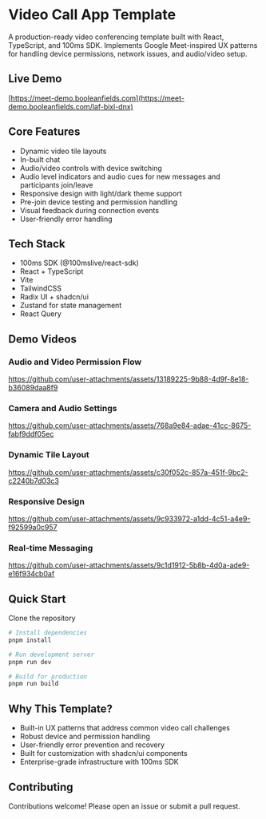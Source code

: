 # Video Call App Template

A production-ready video conferencing template built with React, TypeScript, and 100ms SDK. Implements Google Meet-inspired UX patterns for handling device permissions, network issues, and audio/video setup.

## Live Demo

[https://meet-demo.booleanfields.com](https://meet-demo.booleanfields.com/laf-bixl-dnx)

## Core Features

- Dynamic video tile layouts
- In-built chat
- Audio/video controls with device switching
- Audio level indicators and audio cues for new messages and participants join/leave
- Responsive design with light/dark theme support
- Pre-join device testing and permission handling
- Visual feedback during connection events
- User-friendly error handling

## Tech Stack

- 100ms SDK (@100mslive/react-sdk)
- React + TypeScript
- Vite
- TailwindCSS
- Radix UI + shadcn/ui
- Zustand for state management
- React Query

## Demo Videos

### Audio and Video Permission Flow

https://github.com/user-attachments/assets/13189225-9b88-4d9f-8e18-b36089daa8f9

### Camera and Audio Settings

https://github.com/user-attachments/assets/768a9e84-adae-41cc-8675-fabf9ddf05ec

### Dynamic Tile Layout

https://github.com/user-attachments/assets/c30f052c-857a-451f-9bc2-c2240b7d03c3

### Responsive Design

https://github.com/user-attachments/assets/9c933972-a1dd-4c51-a4e9-f92599a0c957

### Real-time Messaging

https://github.com/user-attachments/assets/9c1d1912-5b8b-4d0a-ade9-e16f934cb0af

## Quick Start

Clone the repository

```bash
# Install dependencies
pnpm install

# Run development server
pnpm run dev

# Build for production
pnpm run build
```

## Why This Template?

- Built-in UX patterns that address common video call challenges
- Robust device and permission handling
- User-friendly error prevention and recovery
- Built for customization with shadcn/ui components
- Enterprise-grade infrastructure with 100ms SDK

## Contributing

Contributions welcome! Please open an issue or submit a pull request.
